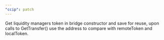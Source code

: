 ```yaml
---
"ccip": patch
---
```


Get liquidity managers token in bridge constructor and save for reuse, upon calls to GetTransfer() use the address to compare with remoteToken and localToken.
